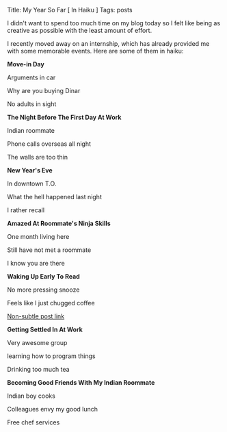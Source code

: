 Title: My Year So Far [ In Haiku ] 
Tags: posts

I didn't want to spend too much time on my blog today so I felt like being as
creative as possible with the least amount of effort.



I recently moved away on an internship, which has already provided me with
some memorable events. Here are some of them in haiku:





**Move-in Day**

Arguments in car

Why are you buying Dinar

No adults in sight



**The Night Before The First Day At Work**

Indian roommate

Phone calls overseas all night

The walls are too thin



**New Year's Eve**

In downtown T.O.

What the hell happened last night

I rather recall



**Amazed At Roommate's Ninja Skills**

One month living here

Still have not met a roommate

I know you are there



**Waking Up Early To Read**

No more pressing snooze

Feels like I just chugged coffee

[Non-subtle post link](http://giorgiodelgado.ca/the-starbucks-alternative.html
"The Starbucks Alternative")



**Getting Settled In At Work**

Very awesome group

learning how to program things

Drinking too much tea



**Becoming Good Friends With My Indian Roommate**

Indian boy cooks

Colleagues envy my good lunch

Free chef services




